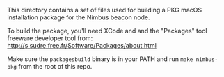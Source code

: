 This directory contains a set of files used for building a PKG macOS
installation package for the Nimbus beacon node.

To build the package, you'll need XCode and and the "Packages" tool freeware
developer tool from:
http://s.sudre.free.fr/Software/Packages/about.html

Make sure the `packagesbuild` binary is in your PATH and run `make nimbus-pkg`
from the root of this repo. 
